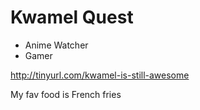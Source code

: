 # Kwamel Quest

* Anime Watcher
* Gamer


http://tinyurl.com/kwamel-is-still-awesome

My fav food is French fries
